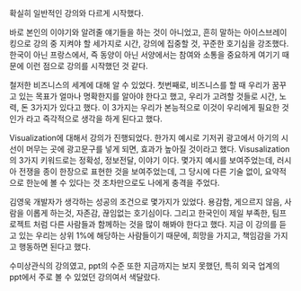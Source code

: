 확실히 일반적인 강의와 다르게 시작했다.

바로 본인의 이야기와 알려줄 얘기들을 하는 것이 아니었고, 흔히 말하는 아이스브레이킹으로 강의 중 지켜야 할 세가지로 시간, 강의에 집중할 것, 꾸준한 호기심을 강조했다. 
한국이 아닌 프랑스에서, 즉 동양이 아닌 서양에서는 참여와 소통을 중요하게 여기기 때문에 이런 점으로 강의를 시작했던 것 같다.

철저한 비즈니스의 세계에 대해 알 수 있었다. 첫번째로, 비즈니스를 할 때 우리가 꿈꾸고 있는 목표가 얼마나 명확한지를 알아야 한다고 했고, 우리가 고려할 것들로 시간, 노력, 돈 3가지가 있다고 했다. 이 3가지는 우리가 본능적으로 이것이 우리에게 필요한 것인가 라고 즉각적으로 생각을 하게 된다고 했다.

Visualization에 대해서 강의가 진행되었다. 한가지 예시로 기저귀 광고에서 아기의 시선이 머무는 곳에 광고문구를 넣게 되면, 효과가 높아질 것이라고 했다.
Visusalization의 3가지 키워드로는 정확성, 정보전달, 이야기 이다. 
몇가지 예시를 보여주었는데, 러시아 전쟁을 종이 한장으로 표현한 것을 보여주었는데, 그 당시에 다른 기술 없이, 요약적으로 한눈에 볼 수 있다는 것 조차만으로도 나에게 충격을 주었다. 

김영욱 개발자가 생각하는 성공의 조건으로 몇가지가 있었다. 용감함, 게으르지 않음, 사람을 이롭게 하는것, 자존감, 끊임없는 호기심이다. 그리고 한국인이 제일 부족한, 팀프로젝트 처럼 다른 사람들과 함께하는 것을 많이 해봐야 한다고 했다.
지금 이 강의를 듣고 있는 우리는 상위 1%에 해당하는 사람들이기 때문에, 희망을 가지고, 책임감을 가지고 행동하면 된다고 했다.

수미상관식의 강의였고, ppt의 수준 또한 지금까지는 보지 못했던, 특히 외국 업계의 ppt에서 주로 볼 수 있었던 강의여서 색달랐다.
